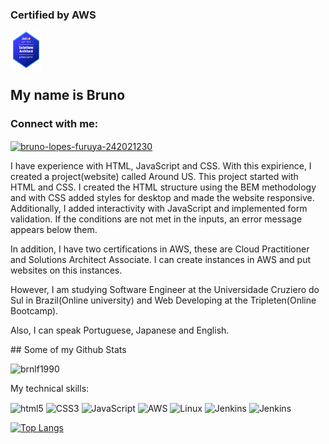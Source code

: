 <h3 align="left">Certified by AWS</h3>
 <a href="https://www.credly.com/badges/bdb511ee-117f-47ec-acbc-e320fac75ec4/public_url" target="blank"><img align="center" src="https://github.com/brnlf1990/brnlf1990/blob/main/aws-certified-solutions-architect-associate.png?raw=true" alt="bruno-lopes-furuya-242021230" height="60" width="50" /></a>
 
## My name is Bruno
<h3 align="left">Connect with me:</h3>
<p align="left">
<a href="https://linkedin.com/in/bruno-lopes-furuya-242021230" target="blank"><img align="center" src="https://raw.githubusercontent.com/rahuldkjain/github-profile-readme-generator/master/src/images/icons/Social/linked-in-alt.svg" alt="bruno-lopes-furuya-242021230" height="30" width="40" /></a>
 
</p>
I have experience with HTML, JavaScript and CSS. With this expirience, I created a project(website) called Around US. This project started with HTML and CSS. I created the HTML structure using the BEM methodology and with CSS added styles for desktop and made the website responsive. Additionally, I added interactivity with JavaScript and implemented form validation. If the conditions are not met in the inputs, an error message appears below them.


In addition, I have two certifications in AWS, these are Cloud Practitioner and  Solutions Architect Associate. I can create instances in AWS and put websites on this instances.

However, I am studying Software Engineer at the Universidade Cruziero do Sul in Brazil(Online university) and Web Developing at the Tripleten(Online Bootcamp).

Also, I can speak Portuguese, Japanese and English.
</p>
## Some of my Github Stats
<p align=left> <img src=https://komarev.com/ghpvc/?username=brnlf1990 alt=brnlf1990 /> </p>

<p br>My technical skills:</p>
<div /br> 
<img align="center" alt="html5" src="https://img.shields.io/badge/HTML5-E34F26?style=for-the-badge&logo=html5&logoColor=white">
<img align="center" alt="CSS3" src="https://img.shields.io/badge/CSS3-1572B6?style=for-the-badge&logo=css3&logoColor=white">
<img align="center" alt="JavaScript" src="https://img.shields.io/badge/JavaScript-F7DF1E?style=for-the-badge&logo=javascript&logoColor=black">
<img align="center" alt="AWS" src="https://img.shields.io/badge/Amazon_AWS-FF9900?style=for-the-badge&logo=amazonaws&logoColor=white">
<img align="center" alt="Linux" src="https://img.shields.io/badge/Linux-FCC624?style=for-the-badge&logo=linux&logoColor=black">
<img align="center" alt="Jenkins" src="https://img.shields.io/badge/Jenkins-D24939?style=for-the-badge&logo=Jenkins&logoColor=white" />
<img align="center" alt="Jenkins" src="https://img.shields.io/badge/Jenkins-D24939?style=for-the-badge&logo=Jenkins&logoColor=white" />
</div>

<div data-iframe-width="150" data-iframe-height="270" data-share-badge-id="bdb511ee-117f-47ec-acbc-e320fac75ec4" data-share-badge-host="https://www.credly.com"></div><script type="text/javascript" async src="//cdn.credly.com/assets/utilities/embed.js"></script>

[![Top Langs](https://github-readme-stats.vercel.app/api/top-langs/?username=brnlf1990&layout=compact)](https://github.com/brnlf1990/github-readme-stats)


